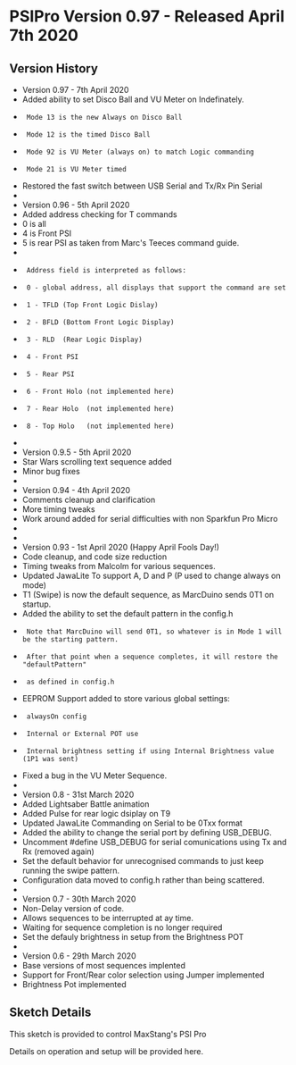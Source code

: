 # PSIPro Version 0.97 - Released April 7th 2020

## Version History

 *  Version 0.97 - 7th April 2020
 *  Added ability to set Disco Ball and VU Meter on Indefinately.
 *      Mode 13 is the new Always on Disco Ball
 *      Mode 12 is the timed Disco Ball 
 *      Mode 92 is VU Meter (always on) to match Logic commanding
 *      Mode 21 is VU Meter timed
 *  Restored the fast switch between USB Serial and Tx/Rx Pin Serial
 *  
 *  Version 0.96 - 5th April 2020
 *  Added address checking for T commands
 *  0 is all
 *  4 is Front PSI
 *  5 is rear PSI as taken from Marc's Teeces command guide.
 *  
 *      Address field is interpreted as follows:
 *      0 - global address, all displays that support the command are set
 *      1 - TFLD (Top Front Logic Dislay)
 *      2 - BFLD (Bottom Front Logic Display)
 *      3 - RLD  (Rear Logic Display)
 *      4 - Front PSI
 *      5 - Rear PSI
 *      6 - Front Holo (not implemented here)
 *      7 - Rear Holo  (not implemented here)
 *      8 - Top Holo   (not implemented here)
 *  
 *  Version 0.9.5 - 5th April 2020
 *  Star Wars scrolling text sequence added
 *  Minor bug fixes
 *  
 *  Version 0.94 - 4th April 2020
 *  Comments cleanup and clarification
 *  More timing tweaks
 *  Work around added for serial difficulties with non Sparkfun Pro Micro
 *  
 *  
 *  Version 0.93 - 1st April 2020 (Happy April Fools Day!)
 *  Code cleanup, and code size reduction
 *  Timing tweaks from Malcolm for various sequences.
 *  Updated JawaLite To support A, D and P (P used to change always on mode)
 *  T1 (Swipe) is now the default sequence, as MarcDuino sends 0T1 on startup.
 *  Added the ability to set the default pattern in the config.h  
 *      Note that MarcDuino will send 0T1, so whatever is in Mode 1 will be the starting pattern.
 *      After that point when a sequence completes, it will restore the "defaultPattern" 
 *      as defined in config.h
 *  EEPROM Support added to store various global settings:
 *      alwaysOn config
 *      Internal or External POT use
 *      Internal brightness setting if using Internal Brightness value (1P1 was sent)
 *  Fixed a bug in the VU Meter Sequence.
 *
 *  Version 0.8 - 31st March 2020
 *  Added Lightsaber Battle animation
 *  Added Pulse for rear logic dsiplay on T9
 *  Updated JawaLite Commanding on Serial to be 0Txx format
 *  Added the ability to change the serial port by defining USB_DEBUG.  
 *    Uncomment #define USB_DEBUG for serial comunications using Tx and Rx (removed again)
 *  Set the default behavior for unrecognised commands to just keep running the swipe pattern.
 *  Configuration data moved to config.h rather than being scattered.
 *
 *  Version 0.7 - 30th March 2020
 *  Non-Delay version of code.
 *  Allows sequences to be interrupted at ay time.
 *  Waiting for sequence completion is no longer required
 *  Set the defauly brightness in setup from the Brightness POT
 *
 *  Version 0.6 - 29th March 2020
 *  Base versions of most sequences implented
 *  Support for Front/Rear color selection using Jumper implemented
 *  Brightness Pot implemented

## Sketch Details

This sketch is provided to control MaxStang's PSI Pro

Details on operation and setup will be provided here.
